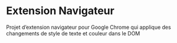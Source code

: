 # Extension Navigateur

Projet d’extension navigateur pour Google Chrome qui applique des changements de style de texte et couleur dans le DOM

